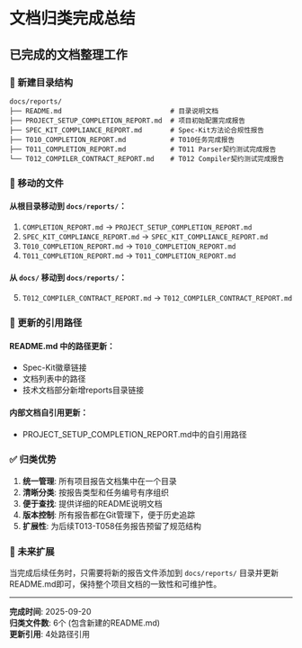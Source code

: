 # 文档归类完成总结

## 已完成的文档整理工作

### 📁 新建目录结构
```
docs/reports/
├── README.md                           # 目录说明文档
├── PROJECT_SETUP_COMPLETION_REPORT.md  # 项目初始配置完成报告
├── SPEC_KIT_COMPLIANCE_REPORT.md       # Spec-Kit方法论合规性报告
├── T010_COMPLETION_REPORT.md           # T010任务完成报告
├── T011_COMPLETION_REPORT.md           # T011 Parser契约测试完成报告
└── T012_COMPILER_CONTRACT_REPORT.md    # T012 Compiler契约测试完成报告
```

### 🔄 移动的文件

#### 从根目录移动到 `docs/reports/`：
1. `COMPLETION_REPORT.md` → `PROJECT_SETUP_COMPLETION_REPORT.md`
2. `SPEC_KIT_COMPLIANCE_REPORT.md` → `SPEC_KIT_COMPLIANCE_REPORT.md`
3. `T010_COMPLETION_REPORT.md` → `T010_COMPLETION_REPORT.md`
4. `T011_COMPLETION_REPORT.md` → `T011_COMPLETION_REPORT.md`

#### 从 `docs/` 移动到 `docs/reports/`：
5. `T012_COMPILER_CONTRACT_REPORT.md` → `T012_COMPILER_CONTRACT_REPORT.md`

### 📝 更新的引用路径

#### README.md 中的路径更新：
- Spec-Kit徽章链接
- 文档列表中的路径
- 技术文档部分新增reports目录链接

#### 内部文档自引用更新：
- PROJECT_SETUP_COMPLETION_REPORT.md中的自引用路径

### ✅ 归类优势

1. **统一管理**: 所有项目报告文档集中在一个目录
2. **清晰分类**: 按报告类型和任务编号有序组织
3. **便于查找**: 提供详细的README说明文档
4. **版本控制**: 所有报告都在Git管理下，便于历史追踪
5. **扩展性**: 为后续T013-T058任务报告预留了规范结构

### 🔮 未来扩展

当完成后续任务时，只需要将新的报告文件添加到 `docs/reports/` 目录并更新README.md即可，保持整个项目文档的一致性和可维护性。

---
**完成时间**: 2025-09-20  
**归类文件数**: 6个 (包含新建的README.md)  
**更新引用**: 4处路径引用